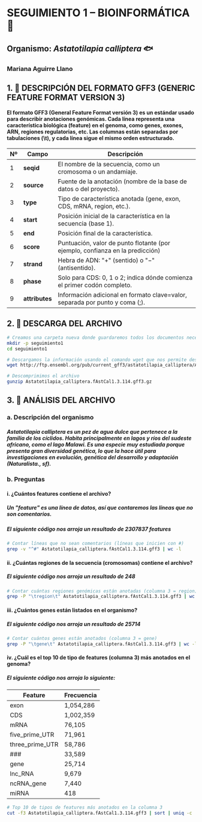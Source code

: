 
# SEGUIMIENTO 1 – BIOINFORMÁTICA 🧬
## Organismo: *Astatotilapia calliptera* 🐟
### Mariana Aguirre Llano



## 1. 📑 DESCRIPCIÓN DEL FORMATO GFF3 (GENERIC FEATURE FORMAT VERSION 3)

#### El formato GFF3 (General Feature Format versión 3) es un estándar usado para describir anotaciones genómicas. Cada línea representa una característica biológica (feature) en el genoma, como genes, exones, ARN, regiones regulatorias, etc. Las columnas están separadas por tabulaciones (\t), y cada línea sigue el mismo orden estructurado.

 | Nº | Campo          | Descripción                                                                       |
| -- | -------------- | --------------------------------------------------------------------------------- |
| 1  | **seqid**      | El nombre de la secuencia, como un cromosoma o un andamiaje.                      |
| 2  | **source**     | Fuente de la anotación (nombre de la base de datos o del proyecto).               |
| 3  | **type**       | Tipo de característica anotada (gene, exon, CDS, mRNA, region, etc.).             |
| 4  | **start**      | Posición inicial de la característica en la secuencia (base 1).                   |
| 5  | **end**        | Posición final de la característica.                                              |
| 6  | **score**      | Puntuación, valor de punto flotante (por ejemplo, confianza en la predicción)     |
| 7  | **strand**     | Hebra de ADN: "+" (sentido) o "−" (antisentido).                                  |
| 8  | **phase**      | Solo para CDS: 0, 1 o 2; indica dónde comienza el primer codón completo.          |
| 9  | **attributes** | Información adicional en formato clave=valor, separada por punto y coma (;).      |


## 2. 📁 DESCARGA DEL ARCHIVO 
```bash
# Creamos una carpeta nueva donde guardaremos todos los documentos necesarios para este ejercicio y accedemos a ella
mkdir -p seguimiento1
cd seguimiento1

# Descargamos la información usando el comando wget que nos permite descargar archivos de Internet
wget http://ftp.ensembl.org/pub/current_gff3/astatotilapia_calliptera/Astatotilapia_calliptera.fAstCal1.3.114.gff3.gz

# Descomprimimos el archivo 
gunzip Astatotilapia_calliptera.fAstCal1.3.114.gff3.gz
```

## 3. 🎯 ANÁLISIS DEL ARCHIVO

### a. Descripción del organismo

##### *Astatotilapia calliptera* es un pez de agua dulce que pertenece a la familia de los cíclidos. Habita principalmente en lagos y ríos del sudeste africano, como el lago Malawi. Es una especie muy estudiada porque presenta gran diversidad genética, lo que la hace útil para investigaciones en evolución, genética del desarrollo y adaptación (Naturalista., sf).

### b. Preguntas

#### i. ¿Cuántos features contiene el archivo?
##### Un "feature" es una línea de datos, así que contaremos las líneas que no son comentarios.
##### El siguiente código nos arroja un resultado de **2307837 features**
``` bash
# Contar líneas que no sean comentarios (líneas que inicien con #)
grep -v "^#" Astatotilapia_calliptera.fAstCal1.3.114.gff3 | wc -l  
```

#### ii. ¿Cuántas regiones de la secuencia (cromosomas) contiene el archivo?
##### El siguiente código nos arroja un resultado de **248**
``` bash
# Contar cuántas regiones genómicas están anotadas (columna 3 = region)
grep -P "\tregion\t" Astatotilapia_calliptera.fAstCal1.3.114.gff3 | wc -l
```
#### iii. ¿Cuántos genes están listados en el organismo?
##### El siguiente código nos arroja un resultado de **25714**
``` bash
# Contar cuántos genes están anotados (columna 3 = gene)
grep -P "\tgene\t" Astatotilapia_calliptera.fAstCal1.3.114.gff3 | wc -l
```
#### iv. ¿Cuál es el top 10 de tipo de features (columna 3) más anotados en el genoma?
##### El siguiente código nos arroja lo siguiente:
| Feature             | Frecuencia   |
|---------------------|--------------|
| exon                | 1,054,286    |
| CDS                 | 1,002,359    |
| mRNA                | 76,105       |
| five_prime_UTR      | 71,961       |
| three_prime_UTR     | 58,786       |
| ###                 | 33,589       |
| gene                | 25,714       |
| lnc_RNA             | 9,679        |
| ncRNA_gene          | 7,440        |
| miRNA               | 418          |
``` bash
# Top 10 de tipos de features más anotados en la columna 3
cut -f3 Astatotilapia_calliptera.fAstCal1.3.114.gff3 | sort | uniq -c | sort -nr | head -10
```


